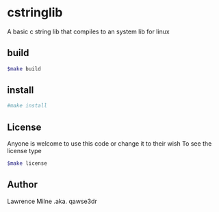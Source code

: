 # cstringlib
A basic c string lib that compiles to an system lib for linux

## build
```bash
$make build
```

## install
```bash
#make install
```

## License
Anyone is welcome to use this code or change it to their wish
To see the license type
```bash
$make license
```
## Author
Lawrence Milne .aka. qawse3dr
